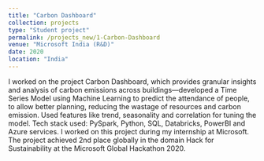 ```yaml
---
title: "Carbon Dashboard"
collection: projects
type: "Student project"
permalink: /projects_new/1-Carbon-Dashboard
venue: "Microsoft India (R&D)"
date: 2020
location: "India"
---
```

I worked on the project Carbon Dashboard, which provides granular insights and analysis of carbon emissions across buildings—developed a Time Series Model using Machine Learning to predict the attendance of people, to allow better planning, reducing the wastage of resources and carbon emission. Used features like trend, seasonality and correlation for tuning the model. Tech stack used: PySpark, Python, SQL, Databricks, PowerBI and Azure services. I worked on this project during my internship at Microsoft. The project achieved 2nd place globally in the domain Hack for Sustainability at the Microsoft Global Hackathon 2020.

